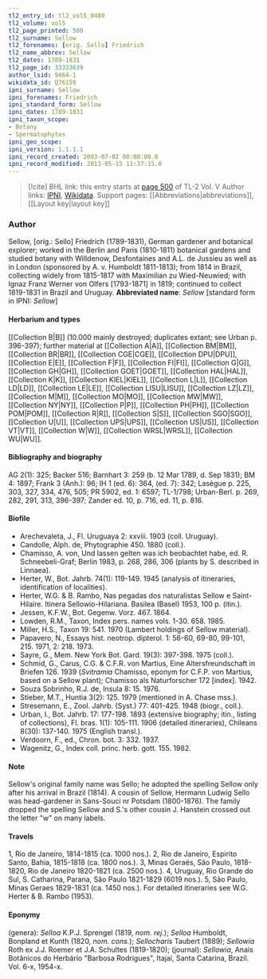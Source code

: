 ```yaml
---
tl2_entry_id: tl2_vol5_0489
tl2_volume: vol5
tl2_page_printed: 500
tl2_surname: Sellow
tl2_forenames: [orig. Sello] Friedrich
tl2_name_abbrev: Sellow
tl2_dates: 1789-1831
tl2_page_id: 33333639
author_lsid: 9464-1
wikidata_id: Q76159
ipni_surname: Sellow
ipni_forenames: Friedrich
ipni_standard_form: Sellow
ipni_dates: 1789-1831
ipni_taxon_scope: 
- Botany
- Spermatophytes
ipni_geo_scope: 
ipni_version: 1.1.1.1
ipni_record_created: 2003-07-02 00:00:00.0
ipni_record_modified: 2013-05-15 11:37:15.0
---
```


> [!cite] BHL link: this entry starts at [page 500](https://www.biodiversitylibrary.org/page/33333639) of TL-2 Vol. V
> Author links: [IPNI](https://www.ipni.org/a/9464-1), [Wikidata](https://www.wikidata.org/wiki/Q76159). Support pages: [[Abbreviations|abbreviations]], [[Layout key|layout key]]

### Author

Sellow, \[orig.: Sello\] Friedrich (1789-1831), German gardener and botanical explorer; worked in the Berlin and Paris (1810-1811) botanical gardens and studied botany with Willdenow, Desfontaines and A.L. de Jussieu as well as in London (sponsored by A. v. Humboldt 1811-1813); from 1814 in Brazil, collecting widely from 1815-1817 with Maximilian zu Wied-Neuwied; with Ignaz Franz Werner von Olfers \[1793-1871\] in 1819; continued to collect 1819-1831 in Brazil and Uruguay. 
**Abbreviated name**: *Sellow* \[standard form in IPNI: *Sellow*\]

#### Herbarium and types

[[Collection B|B]] (10.000 mainly destroyed; duplicates extant; see Urban p. 396-397); further material at [[Collection A|A]], [[Collection BM|BM]], [[Collection BR|BR]], [[Collection CGE|CGE]], [[Collection DPU|DPU]], [[Collection E|E]], [[Collection F|F]], [[Collection FI|FI]], [[Collection G|G]], [[Collection GH|GH]], [[Collection GOET|GOET]], [[Collection HAL|HAL]], [[Collection K|K]], [[Collection KIEL|KIEL]], [[Collection L|L]], [[Collection LD|LD]], [[Collection LE|LE]], [[Collection LISU|LISU]], [[Collection LZ|LZ]], [[Collection M|M]], [[Collection MO|MO]], [[Collection MW|MW]], [[Collection NY|NY]], [[Collection P|P]], [[Collection PH|PH]], [[Collection POM|POM]], [[Collection R|R]], [[Collection S|S]], [[Collection SGO|SGO]], [[Collection U|U]], [[Collection UPS|UPS]], [[Collection US|US]], [[Collection VT|VT]], [[Collection W|W]], [[Collection WRSL|WRSL]], [[Collection WU|WU]].

#### Bibliography and biography

AG 2(1): 325; Backer 516; Barnhart 3: 259 (b. 12 Mar 1789, d. Sep 1831); BM 4: 1897; Frank 3 (Anh.): 96; IH 1 (ed. 6): 364, (ed. 7): 342; Lasègue p. 225, 303, 327, 334, 476, 505; PR 5902, ed. 1: 6597; TL-1/798; Urban-Berl. p. 269, 282, 291, 313, 396-397; Zander ed. 10, p. 716, ed. 11, p. 816.

#### Biofile

- Arechevaleta, J., Fl. Uruguaya 2: xxviii. 1903 (coll. Uruguay).
- Candolle, Alph. de, Phytographie 450. 1880 (coll.).
- Chamisso, A. von, Und lassen gelten was ich beobachtet habe, ed. R. Schneebeli-Graf; Berlin 1983, p. 268, 286, 306 (plants by S. described in Linnaea).
- Herter, W., Bot. Jahrb. 74(1): 119-149. 1945 (analysis of itineraries, identification of localities).
- Herter, W.G. & B. Rambo, Nas pegadas dos naturalistas Sellow e Saint-Hilaire. Itinera Sellowio-Hilariana. Basilea (Basel) 1953, 100 p. (itin.).
- Jessen, K.F.W., Bot. Gegenw. Vorz. 467. 1864.
- Lowden, R.M., Taxon, Index pers. names vols. 1-30. 658. 1985.
- Miller, H.S., Taxon 19: 541. 1970 (Lambert holdings of Sellow material).
- Papavero, N., Essays hist. neotrop. dipterol. 1: 56-60, 69-80, 99-101, 215. 1971, 2: 218. 1973.
- Sayre, G., Mem. New York Bot. Gard. 19(3): 397-398. 1975 (coll.).
- Schmid, G., Carus, C.G. & C.F.R. von Martius, Eine Altersfreundschaft in Briefen 126. 1939 (*Svitramia* Chamisso, eponym for C.F.P. von Martius, based on a Sellow plant); Chamisso als Naturforscher 172 \[index\]. 1942.
- Souza Sobrinho, R.J. de, Insula 8: 15. 1976.
- Stieber, M.T., Huntia 3(2): 125. 1979 (mentioned in A. Chase mss.).
- Stresemann, E., Zool. Jahrb. (Syst.) 77: 401-425. 1948 (biogr., coll.).
- Urban, I., Bot. Jahrb. 17: 177-198. 1893 (extensive biography; itin., listing of collections), Fl. bras. 1(1): 105-111. 1906 (detailed itineraries), Chileans 8(30): 137-140. 1975 (English transl.).
- Verdoorn, F., ed., Chron. bot. 3: 332. 1937.
- Wagenitz, G., Index coll. princ. herb. gott. 155. 1982.

#### Note

Sellow's original family name was Sello; he adopted the spelling Sellow only after his arrival in Brazil (1814). A cousin of Sellow, Hermann Ludwig Sello was head-gardener in Sans-Souci nr Potsdam (1800-1876). The family dropped the spelling Sellow and S.'s other cousin J. Hanstein crossed out the letter "w" on many labels.

#### Travels

1, Rio de Janeiro, 1814-1815 (ca. 1000 nos.).
2, Rio de Janeiro, Espirito Santo, Bahia, 1815-1818 (ca. 1800 nos.).
3, Minas Geraës, São Paulo, 1818-1820, Rio de Janeiro 1820-1821 (ca. 2500 nos.). 4, Uruguay, Rio Grande do Sul, S. Catharina, Parana, São Paulo 1821-1829 (6019 nos.).
5, São Paulo, Minas Geraes 1829-1831 (ca. 1450 nos.). For detailed itineraries see W.G. Herter & B. Rambo (1953).

#### Eponymy

(genera): *Selloa* K.P.J. Sprengel (1819, *nom. rej.*); *Selloa* Humboldt, Bonpland et Kunth (1820, *nom. cons.*); *Sellocharis* Taubert (1889); *Sellowia* Roth ex J.J. Roemer et J.A. Schultes (1819-1820); (journal): *Sellowia*, Anais Botânicos do Herbário "Barbosa Rodrigues", Itajaí, Santa Catarina, Brazil. Vol. 6-x, 1954-x.

